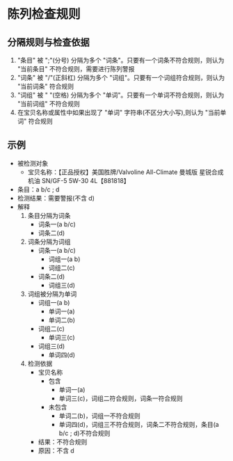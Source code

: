 # 陈列检查规则

## 分隔规则与检查依据
1. "条目" 被 ";"(分号) 分隔为多个 "词条"。只要有一个词条不符合规则，则认为 "当前条目" 不符合规则，需要进行陈列警报 
1. "词条" 被 "/"(正斜杠) 分隔为多个 "词组"。只要有一个词组符合规则，则认为 "当前词条" 符合规则 
1. "词组" 被 " "(空格) 分隔为多个 "单词"。只要有一个单词不符合规则，则认为 "当前词组" 不符合规则
1. 在宝贝名称或属性中如果出现了 "单词" 字符串(不区分大小写),则认为 "当前单词" 符合规则

## 示例
* 被检测对象
    * 宝贝名称：【正品授权】美国胜牌/Valvoline All-Climate 曼城版 星锐合成机油 SN/GF-5 5W-30 4L【881818】
* 条目：a b/c ; d
* 检测结果：需要警报(不含 d)
* 解释
    1. 条目分隔为词条
        * 词条一(a b/c)
        * 词条二(d)  
    1. 词条分隔为词组 
        * 词条一(a b/c)
            * 词组一(a b)
            * 词组二(c)
        * 词条二(d)  
            * 词组三(d) 
    1. 词组被分隔为单词
        * 词组一(a b)   
            * 单词一(a)
            * 单词二(b)
        * 词组二(c)
            * 单词三(c)
        * 词组三(d) 
            * 单词四(d)
    1. 检测依据
        * 宝贝名称
            * 包含
                * 单词一(a)
                * 单词三(c)，词组二符合规则，词条一符合规则 
            * 未包含
                * 单词二(b)，词组一不符合规则
                * 单词四(d)，词组三不符合规则，词条二不符合规则，条目(a b/c ; d)不符合规则 
        * 结果：不符合规则 
        * 原因：不含 d 